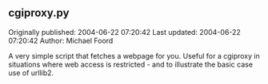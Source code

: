 ## cgiproxy.py

Originally published: 2004-06-22 07:20:42
Last updated: 2004-06-22 07:20:42
Author: Michael Foord

A very simple script that fetches a webpage for you. Useful for a cgiproxy in situations where web access is restricted - and to illustrate the basic case use of urllib2.